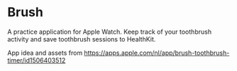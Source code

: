 # Brush
A practice application for Apple Watch. Keep track of your toothbrush activity and save toothbrush sessions to HealthKit.

App idea and assets from https://apps.apple.com/nl/app/brush-toothbrush-timer/id1506403512
